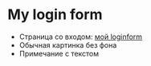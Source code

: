 # My login form

- Страница со входом: [мой loginform](blackyoshiii.github.io/loginform/)
- Обычная картинка без фона
- Примечание с текстом
